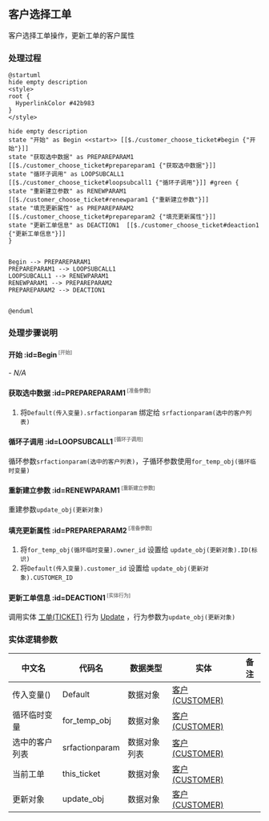 ## 客户选择工单 <!-- {docsify-ignore-all} -->

   客户选择工单操作，更新工单的客户属性

### 处理过程

```plantuml
@startuml
hide empty description
<style>
root {
  HyperlinkColor #42b983
}
</style>

hide empty description
state "开始" as Begin <<start>> [[$./customer_choose_ticket#begin {"开始"}]]
state "获取选中数据" as PREPAREPARAM1  [[$./customer_choose_ticket#prepareparam1 {"获取选中数据"}]]
state "循环子调用" as LOOPSUBCALL1  [[$./customer_choose_ticket#loopsubcall1 {"循环子调用"}]] #green {
state "重新建立参数" as RENEWPARAM1  [[$./customer_choose_ticket#renewparam1 {"重新建立参数"}]]
state "填充更新属性" as PREPAREPARAM2  [[$./customer_choose_ticket#prepareparam2 {"填充更新属性"}]]
state "更新工单信息" as DEACTION1  [[$./customer_choose_ticket#deaction1 {"更新工单信息"}]]
}


Begin --> PREPAREPARAM1
PREPAREPARAM1 --> LOOPSUBCALL1
LOOPSUBCALL1 --> RENEWPARAM1
RENEWPARAM1 --> PREPAREPARAM2
PREPAREPARAM2 --> DEACTION1


@enduml
```


### 处理步骤说明

#### 开始 :id=Begin<sup class="footnote-symbol"> <font color=gray size=1>[开始]</font></sup>



*- N/A*
#### 获取选中数据 :id=PREPAREPARAM1<sup class="footnote-symbol"> <font color=gray size=1>[准备参数]</font></sup>



1. 将`Default(传入变量).srfactionparam` 绑定给  `srfactionparam(选中的客户列表)`

#### 循环子调用 :id=LOOPSUBCALL1<sup class="footnote-symbol"> <font color=gray size=1>[循环子调用]</font></sup>



循环参数`srfactionparam(选中的客户列表)`，子循环参数使用`for_temp_obj(循环临时变量)`
#### 重新建立参数 :id=RENEWPARAM1<sup class="footnote-symbol"> <font color=gray size=1>[重新建立参数]</font></sup>



重建参数```update_obj(更新对象)```
#### 填充更新属性 :id=PREPAREPARAM2<sup class="footnote-symbol"> <font color=gray size=1>[准备参数]</font></sup>



1. 将`for_temp_obj(循环临时变量).owner_id` 设置给  `update_obj(更新对象).ID(标识)`
2. 将`Default(传入变量).customer_id` 设置给  `update_obj(更新对象).CUSTOMER_ID`

#### 更新工单信息 :id=DEACTION1<sup class="footnote-symbol"> <font color=gray size=1>[实体行为]</font></sup>



调用实体 [工单(TICKET)](module/ProdMgmt/ticket.md) 行为 [Update](module/ProdMgmt/ticket#行为) ，行为参数为`update_obj(更新对象)`



### 实体逻辑参数

|    中文名   |    代码名    |  数据类型    |  实体   |备注 |
| --------| --------| -------- | -------- | --------   |
|传入变量(<i class="fa fa-check"/></i>)|Default|数据对象|[客户(CUSTOMER)](module/ProdMgmt/customer.md)||
|循环临时变量|for_temp_obj|数据对象|[客户(CUSTOMER)](module/ProdMgmt/customer.md)||
|选中的客户列表|srfactionparam|数据对象列表|[客户(CUSTOMER)](module/ProdMgmt/customer.md)||
|当前工单|this_ticket|数据对象|[客户(CUSTOMER)](module/ProdMgmt/customer.md)||
|更新对象|update_obj|数据对象|[客户(CUSTOMER)](module/ProdMgmt/customer.md)||
